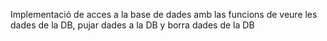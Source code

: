 Implementació de acces a la base de dades amb las funcions de veure les dades de la DB, pujar dades a la DB y borra dades de la DB
